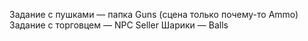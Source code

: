 Задание с пушками — папка Guns (сцена только почему-то Ammo)
Задание с торговцем — NPC Seller
Шарики — Balls

